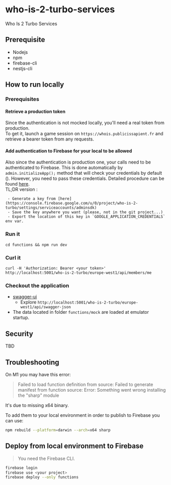 # who-is-2-turbo-services
Who Is 2 Turbo Services

## Prerequisite
- Nodejs
- npm 
- firebase-cli 
- nestjs-cli

## How to run locally 
### Prerequisites
#### Retrieve a production token
Since the authentication is not mocked locally, you'll need a real token from production.  
To get it, launch a game session on `https://whois.publicissapient.fr` and retrieve a bearer token from any requests.

#### Add authentication to Firebase for your local to be allowed
Also since the authentication is production one, your calls need to be authenticated to Firebase.
This is done automatically by `admin.initializeApp();` method that will check your credentials by default ().
However, you need to pass these credentials. Detailed procedure can be found [here](https://firebase.google.com/docs/admin/setup#initialize-sdk).  
TL;DR version :
```manifest
 - Generate a key from [here](https://console.firebase.google.com/u/0/project/who-is-2-turbo/settings/serviceaccounts/adminsdk)
 - Save the key anywhere you want (please, not in the git project...)
 - Export the location of this key in `GOOGLE_APPLICATION_CREDENTIALS` env var.
```

### Run  it
```shell script
cd functions && npm run dev
```

### Curl it
```shell
curl -H 'Authorization: Bearer <your token>' http://localhost:5001/who-is-2-turbo/europe-west1/api/members/me
```

### Checkout the application 
 - [swagger-ui](http://localhost:5001/who-is-2-turbo/europe-west1/api/swagger/index.html)
    - Explore `http://localhost:5001/who-is-2-turbo/europe-west1/api/swagger-json`
- The data located in folder `functions/mock` are loaded at emulator startup. 
    
## Security
TBD

## Troubleshooting

On M1 you may have this error: 
> Failed to load function definition from source: Failed to generate manifest from function source: Error:
Something went wrong installing the "sharp" module

It's due to missing x64 binary.

To add them to your local environment in order to publish to Firebase you can use:

```bash
npm rebuild --platform=darwin --arch=x64 sharp
```

## Deploy from local environment to Firebase

> You need the Firebase CLI.

```bash
firebase login
firebase use <your project>
firebase deploy --only functions
```

